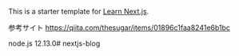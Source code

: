 This is a starter template for [Learn Next.js](https://nextjs.org/learn).

参考サイト
https://qiita.com/thesugar/items/01896c1faa8241e6b1bc

node.js 12.13.0# nextjs-blog
